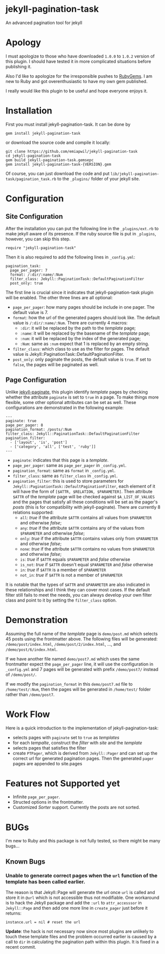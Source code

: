 jekyll-pagination-task
======================

An advanced pagination tool for jekyll

# Apology

I must apologize to those who have downloaded `1.0.0` to `1.0.2` version of
this plugin. I should have tested it in more complicated situations before
publishing it.

Also I'd like to apologize for the irresponsible pushes to [RubyGems][rubygem].
I am new to Ruby and got overenthusiastic to have my own gem published.

[rubygem]: http://rubygems.org/

I really would like this plugin to be useful and hope everyone enjoys it.

# Installation

First you must install jekyll-pagination-task. It can be done by 

~~~
gem install jekyll-pagination-task
~~~

or download the source code and compile it locally:

~~~
git clone https://github.com/emiapwil/jekyll-pagination-task
cd jekyll-pagination-task
gem build jekyll-pagination-task.gemsepc
gem install jekyll-pagination-task-{VERSION}.gem
~~~

Of course, you can just download the code and put
`lib/jekyll-pagination-task/pagination_task.rb` to the `_plugins/` folder of
your jekyll site.

# Configuration

## Site Configuration

After the installation you can put the following line in the `_plugins/ext.rb`
to make jekyll aware of its presence. If the ruby source file is put in
`_plugins`, however, you can skip this step.

~~~
require "jekyll-pagination-task"
~~~

Then it is also required to add the following lines in `_config.yml`:

~~~
pagination_task:
  page_per_pager: 7
  format: /:dir/:name/:Num
  filter_class: Jekyll::PaginationTask::DefaultPaginationFilter
  post_only: true
~~~

The first line is crucial since it indicates that jekyll-pagination-task plugin
will be enabled. The other three lines are all optional:

- `page_per_pager`: how many pages should be include in one pager. The default
  value is 7.
- `format`: how the url of the generated pagers should look like. The default
  value is `/:dir/:name/:Num`. There are currently 4 macros:
  - `:dir`: it will be replaced by the path to the *template* page;
  - `:name`: it will be replaced by the basename of the *template* page;
  - `:num`: it will be replaced by the index of the generated page;
  - `:Num`: same as `:num` expect that 1 is replaced by an empty string.
- `filter_class`: which class to use as the filter for pages. The default value
  is Jekyll::PaginationTask::DefaultPaginationFilter.
- `post_only`: only paginate the posts, the default value is `true`. If set to
  `false`, the pages will be paginated as well.

## Page Configuration

Unlike [jekyll-paginate][jekyll-paginate], this plugin identify *template* pages
by checking whether the attribute `paginate` is set to `true` in a page. To make
things more flexible, some other optional attributes can be set as well. These
configurations are demonstrated in the following example:

[jekyll-paginate]: https://github.com/jekyll/jekyll-paginate

~~~
---
paginate: true
page_per_pager: 8
pagination_format: /posts/:Num
filter_class: Jekyll::PaginationTask::DefaultPaginationFilter
pagination_filter:
  - ['layout', 'is', 'post']
  - ['category', 'all', ['test', 'ruby']]
---
~~~

- `paginate`: indicates that this page is a *template*.
- `page_per_pager`: same as `page_per_pager` in `_config.yml`.
- `pagination_format`: same as `format` in `_config.yml`.
- `filter_class`: same as `filter_class` in `_config.yml`.
- `pagination_filter`: this is used to store parameters for
  `Jekyll::PaginationTask::DefaultPaginationFilter`, each element of it will
  have the form of `[$ATTR, $RELATION, $PARAMETER]`. Then attribute
  `$ATTR` of the *template* page will be checked against `$A_LIST_OF_VALUES` and
  the pages that satisfy all these conditions will be set as the pager's *posts*
  (this is for compatibility with jekyll-paginate). There are currently 8
  relations supported:
  - `all`: *true* if the attribute `$ATTR` contains all values from `$PARAMETER`
    and otherwise *false*;
  - `any`: *true* if the attribute `$ATTR` contains any of the values from
    `$PARAMETER` and otherwise *false*;
  - `only`: *true* if the attribute `$ATTR` contains values only from
    `$PARAMETER` and otherwise *false*;
  - `none`: *true* if the attribute `$ATTR` contains no values from
    `$PARAMETER` and otherwise *false*;
  - `is`: *true* if `$ATTR` equals `$PARAMETER` and *false* otherwise
  - `is_not`: *true* if `$ATTR` doesn't equal `$PARAMETER` and *false* otherwise
  - `in`: *true* if `$ATTR` is a member of `$PARAMETER`
  - `not_in`: *true* if `$ATTR` is not a member of `$PARAMETER` 

It is notable that the types of `$ATTR` and `$PARAMETER` are also indicated in
these relationships and I think they can cover most cases. If the default
filter still fails to meet the needs, you can always develop your own filter
class and point to it by setting the `filter_class` option.

# Demonstration

Assuming the full name of the *template* page is `demo/post.md` which selects 45
posts using the frontmatter above. The following files will be generated:
`/demo/post/index.html`, `/demo/post/2/index.html`, ..., and
`/demo/post/6/index.html`.

If we have another file named `demo/post7.md` which uses the same frontmatter
expect the `page_per_pager` line, it will use the configuration in `_config.yml`
and 7 pages will be generated with prefix `/demo/post7/` instead of
`/demo/post/`.

If we modify the `pagination_format` in this `demo/post7.md` file to
`/home/test/:Num`, then the pages will be generated in `/home/test/` folder
rather than `/demo/post7`.

# Work Flow

Here is a quick introduction to the implementation of jekyll-pagination-task:

- selects pages with `paginate` set to `true` as *templates*
- for each *tempalte*, construct the *filter* with *site* and the *template*
- selects pages that satisfies the filter
- create `PTPager`, which is derived from `Jekyll::Pager` and can set up the
  correct url for generated pagination pages. Then the generated `pager` pages
  are appended to site.pages

# Features not Supported yet

- Infinite `page_per_pager`.
- Structed options in the frontmatter.
- Customized *Sorter* support. Currently the posts are not sorted.

# BUGs

I'm new to Ruby and this package is not fully tested, so there might be many
bugs...

## Known Bugs

### **Unable to generate correct pages when the `url` function of the template has been called earlier**.
 
The reason is that Jekyll::Page will generate the url once `url` is called and
store it in `@url` which is not accessible thus not modifiable. One workaround
is to hack the Jekyll package and add the `:url` to `attr_accesssor` in
`Jekyll::Page` and then add one more line in `create_pager` just before it
returns:

~~~
instance.url = nil # reset the url
~~~

**Update**: the hack is not necessary now since most plugins are unlikely to
touch these template files and the problem occurred earlier is caused by a call
to `dir` in calculating the pagination path within this plugin. It is fixed in
a recent commit.
